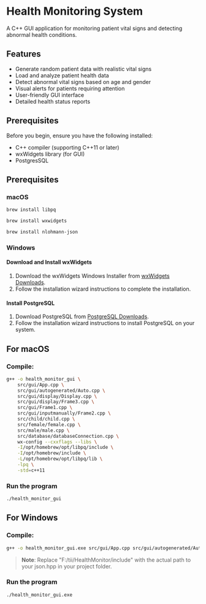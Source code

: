 # Health Monitoring System

A C++ GUI application for monitoring patient vital signs and detecting abnormal health conditions.

## Features

- Generate random patient data with realistic vital signs
- Load and analyze patient health data
- Detect abnormal vital signs based on age and gender
- Visual alerts for patients requiring attention
- User-friendly GUI interface
- Detailed health status reports

## Prerequisites

Before you begin, ensure you have the following installed:

- C++ compiler (supporting C++11 or later)
- wxWidgets library (for GUI)
- PostgresSQL

## Prerequisites

### macOS

```bash
brew install libpq
```

```bash
brew install wxwidgets
```

```bash
brew install nlohmann-json
```

### Windows

#### Download and Install wxWidgets
1. Download the wxWidgets Windows Installer from [wxWidgets Downloads](https://www.wxwidgets.org/downloads/).
2. Follow the installation wizard instructions to complete the installation.

#### Install PostgreSQL
1. Download PostgreSQL from [PostgreSQL Downloads](https://www.postgresql.org/download/).
2. Follow the installation wizard instructions to install PostgreSQL on your system.

## For macOS

### Compile:

```bash
g++ -o health_monitor_gui \
    src/gui/App.cpp \
    src/gui/autogenerated/Auto.cpp \
    src/gui/display/Display.cpp \
    src/gui/display/Frame3.cpp \
    src/gui/Frame1.cpp \
    src/gui/inputmanually/Frame2.cpp \
    src/child/child.cpp \
    src/female/female.cpp \
    src/male/male.cpp \
    src/database/databaseConnection.cpp \
    wx-config --cxxflags --libs \
    -I/opt/homebrew/opt/libpq/include \
    -I/opt/homebrew/include \
    -L/opt/homebrew/opt/libpq/lib \
    -lpq \
    -std=c++11
```

### Run the program

```bash
./health_monitor_gui
```

## For Windows

### Compile:

```bash
g++ -o health_monitor_gui.exe src/gui/App.cpp src/gui/autogenerated/Auto.cpp src/gui/display/Display.cpp src/gui/display/Frame3.cpp src/gui/Frame1.cpp src/gui/inputmanually/Frame2.cpp src/child/child.cpp src/female/female.cpp src/male/male.cpp src/database/databaseConnection.cpp -I"C:\wxWidgets-3.2.6\include" -I"C:\wxWidgets-3.2.6\lib\gcc_dll\mswu" -I"C:\Program Files\PostgreSQL\16\include" -I"F:\tii\HealthMonitor\include" -L"C:\wxWidgets-3.2.6\lib\gcc_dll" -L"C:\Program Files\PostgreSQL\16\lib" -lwxmsw32u_core -lwxbase32u -lpq -std=c++11
```
> **Note**: Replace "F:/tii/HealthMonitor/include" with the actual path to your json.hpp in your project folder.

### Run the program

```bash
./health_monitor_gui.exe
```